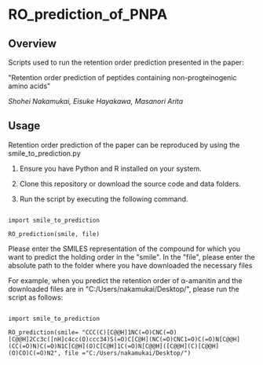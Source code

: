 # RO_prediction_of_PNPA
## Overview
Scripts used to run the retention order prediction presented in the paper:

"Retention order prediction of peptides containing non-progteinogenic amino acids"

_Shohei Nakamukai, Eisuke Hayakawa, Masanori Arita_

## Usage

Retention order prediction of the paper can be reproduced by using the smile_to_prediction.py

1. Ensure you have Python and R installed on your system.

2. Clone this repository or download the source code and data folders.

3. Run the script by executing the following command.

```

import smile_to_prediction
                        
RO_prediction(smile, file)

```

Please enter the SMILES representation of the compound for which you want to predict the holding order in the "smile". In the "file", please enter the absolute path to the folder where you have downloaded the necessary files

For example, when you predict the retention order of α-amanitin and the downloaded files are in "C:/Users/nakamukai/Desktop/", please run the script as follows:

```

import smile_to_prediction

RO_prediction(smile= "CCC(C)[C@@H]1NC(=O)CNC(=O)[C@@H]2Cc3c([nH]c4cc(O)ccc34)S(=O)C[C@H](NC(=O)CNC1=O)C(=O)N[C@@H](CC(=O)N)C(=O)N1C[C@H](O)C[C@H]1C(=O)N[C@@H]([C@@H](C)[C@@H](O)CO)C(=O)N2", file ="C:/Users/nakamukai/Desktop/")

```
